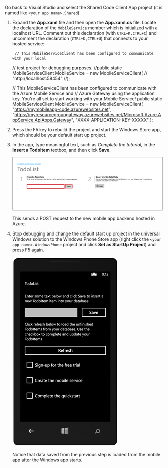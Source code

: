 
Go back to Visual Studio and select the Shared Code Client App project (it is named like `<your app name>.Shared`)

1. Expand the **App.xaml** file and then open the **App.xaml.cs** file. Locate the declaration of the `MobileService` member which is initialized with a localhost URL. Comment out this declaration (with `CTRL+K,CTRL+C`) and uncomment the declaration (`CTRL+K,CTRL+U`) that connects to your hosted service:

        // This MobileServiceClient has been configured to communicate with your local
     // test project for debugging purposes.
     //public static MobileServiceClient MobileService = new MobileServiceClient(
     //    "http://localhost:58454"
     //);

     // This MobileServiceClient has been configured to communicate with the Azure Mobile Service and
     // Azure Gateway using the application key. You're all set to start working with your Mobile Service!
     public static MobileServiceClient MobileService = new MobileServiceClient(
         "https://mymobileapp-code.azurewebsites.net",
         "https://myresourcegroupgateway.azurewebsites.net/Microsoft.Azure.AppService.ApiApps.Gateway",
         "XXXX-APPLICATION-KEY-XXXXX"
     );
2. Press the F5 key to rebuild the project and start the Windows Store app, which should be your default start up project.

3. In the app, type meaningful text, such as *Complete the tutorial*, in the **Insert a TodoItem** textbox, and then click **Save**.

    ![](./media/app-service-mobile-windows-universal-test-app/mobile-quickstart-startup.png)

    This sends a POST request to the new mobile app backend hosted in Azure.

4. Stop debugging and change the default start up project in the universal Windows solution to the Windows Phone Store app (right click the `<your app name>.WindowsPhone` project and click **Set as StartUp Project**) and press F5 again.

    ![](./media/app-service-mobile-windows-universal-test-app/mobile-quickstart-completed-wp8.png)

    Notice that data saved from the previous step is loaded from the mobile app after the Windows app starts.


